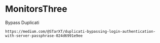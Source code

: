 # MonitorsThree


Bypass Duplicati


    https://medium.com/@STarXT/duplicati-bypassing-login-authentication-with-server-passphrase-024d6991e9ee
